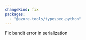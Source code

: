 ```yaml
---
changeKind: fix
packages:
  - "@azure-tools/typespec-python"
---
```


Fix bandit error in serialization
